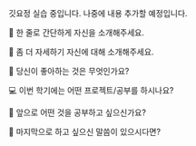 깃요정 실습 중입니다.
나중에 내용 추가할 예정입니다.

👋 한 줄로 간단하게 자신을 소개해주세요.


🔎 좀 더 자세하기 자신에 대해 소개해주세요.


💌 당신이 좋아하는 것은 무엇인가요?


💻 이번 학기에는 어떤 프로젝트/공부를 하시나요?


👣 앞으로 어떤 것을 공부하고 싶으신가요?


💙 마지막으로 하고 싶으신 말씀이 있으시다면?
